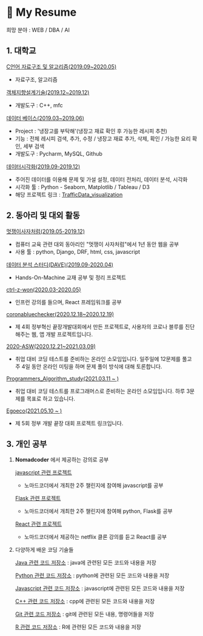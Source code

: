 # 📕 My Resume

희망 분야 : WEB / DBA / AI

## 1. 대학교

[C언어 자료구조 및 알고리즘(2019.09~2020.05)](https://github.com/blogSoul/C_summary)

- 자료구조, 알고리즘

[객체지향설계기술(2019.12~2019.12)](https://github.com/JAKEkr/Flyaway-Korea)

- 개발도구 : C++, mfc

[데이터 베이스(2019.03~2019.06)](https://github.com/blogSoul/Python_summary)

- Project : '냉장고를 부탁해'(냉장고 재료 확인 후 가능한 레시피 추천)
- 기능 : 전체 레시피 검색, 추가, 수정 / 냉장고 재료 추가, 삭제, 확인 / 가능한 요리 확인, 세부 검색
- 개발도구 : Pycharm, MySQL, Github

[데이터시각화(2019.09-2019.12)](https://github.com/blogSoul/TrafficData_visualization)

- 주어진 데이터를 이용해 문제 및 가설 설정, 데이터 전처리, 데이터 분석, 시각화
- 시각화 툴 : Python - Seaborn, Matplotlib / Tableau / D3
- 해당 프로젝트 링크 : [TrafficData_visualization](https://adoring-hopper-1c6a37.netlify.app/)

## 2. 동아리 및 대외 활동

[멋쟁이사자처럼(2019.05-2019.12)](https://github.com/blogSoul/likelion_summary)

- 컴퓨터 교육 관련 대외 동아리인 "멋쟁이 사자처럼"에서 1년 동안 웹을 공부
- 사용 툴 : python, Django, DRF, html, css, javascript

[데이터 분석 스터디(DAVE)(2019.09-2020.04)](https://github.com/DAVE-sejong/Hands-On-Machine)

- Hands-On-Machine 교재 공부 및 정리 프로젝트

[ctrl-z-won(2020.03-2020.05)](https://github.com/ctrl-z-won/SoulMinWook)

- 인프런 강의를 들으며, React 프레임워크를 공부

[coronabluechecker(2020.12.18~2020.12.19)](https://github.com/blogSoul/coronabluechecker)

- 제 4회 정부혁신 끝장개발대회에서 만든 프로젝트로, 사용자의 코로나 블루를 진단해주는 웹, 앱 개발 프로젝트입니다.

[2020-ASW(2020.12.21~2021.03.09)](https://github.com/2020-ASW/minwook_soul)

- 취업 대비 코딩 테스트를 준비하는 온라인 소모임입니다. 일주일에 12문제를 풀고 주 4일 동안 온라인 미팅을 하며 문제 풀이 방식에 대해 토론합니다.

[Programmers_Algorithm_study(2021.03.11 ~ )](https://github.com/blogSoul/Programmers_Algorithm_study)

- 취업 대비 코딩 테스트를 프로그래머스로 준비하는 온라인 소모임입니다. 하루 3문제를 목표로 하고 있습니다. 
 
[Egoeco(2021.05.10 ~ )](https://github.com/EgoEco)

- 제 5회 정부 개발 끝장 대회 프로젝트 링크입니다.


## 3. 개인 공부

1. **Nomadcoder** 에서 제공하는 강의로 공부

   [javascript 관련 프로젝트](https://github.com/blogSoul/JS_Challenge_Nomadcoder)

   - 노마드코더에서 개최한 2주 챌린지에 참여해 javascript를 공부

   [Flask 관련 프로젝트](https://github.com/blogSoul/Python_Challenge_Nomadcoder)

   - 노마드코더에서 개최한 2주 챌린지에 참여해 python, Flask를 공부

   [React 관련 프로젝트](https://github.com/blogSoul/React_Challenge_Nomadcoder)

   - 노마드코더에서 제공하는 netflix 클론 강의를 듣고 React를 공부

2. 다양하게 배운 코딩 기술들

   [Java 관련 코드 저장소](https://github.com/blogSoul/Java_summary) : java에 관련된 모든 코드와 내용을 저장

   [Python 관련 코드 저장소](https://github.com/blogSoul/Python_summary) : python에 관련된 모든 코드와 내용을 저장

   [Javascript 관련 코드 저장소](https://github.com/blogSoul/Javascript_summary) : javascript에 관련된 모든 코드와 내용을 저장

   [C++ 관련 코드 저장소](https://github.com/blogSoul/Cpp_summary) : cpp에 관련된 모든 코드와 내용을 저장

   [Git 관련 코드 저장소](https://github.com/blogSoul/Git_summary) : git에 관련된 모든 내용, 명령어들을 저장

   [R 관련 코드 저장소](https://github.com/blogSoul/R_summary) : R에 관련된 모든 코드와 내용을 저장
